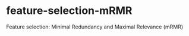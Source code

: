 feature-selection-mRMR
======================

Feature selection: Minimal Redundancy and Maximal Relevance (mRMR)
